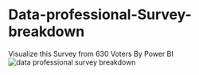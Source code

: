 # Data-professional-Survey-breakdown
Visualize this Survey from 630 Voters By Power BI  
![data professional survey breakdown](https://github.com/user-attachments/assets/10b20c81-9774-409c-ae26-319d53f010d5)
